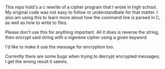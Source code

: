 This repo hold's a c rewrite of a cipher program that I wrote in high
school. My original code was not easy to follow or understandbale for that
matter. I also am using this to learn more about how the command line
is parsed in C, as well as how to write to files.

Please don't use this for anything important. All it does is reverse the
string, then encrypt said string with a vigerene cipher using a given keyword

I'd like to make it use the message for encryption too.

Currently there are some bugs when trying to decrypt encrypted messages;
I get the wrong result it seems.
